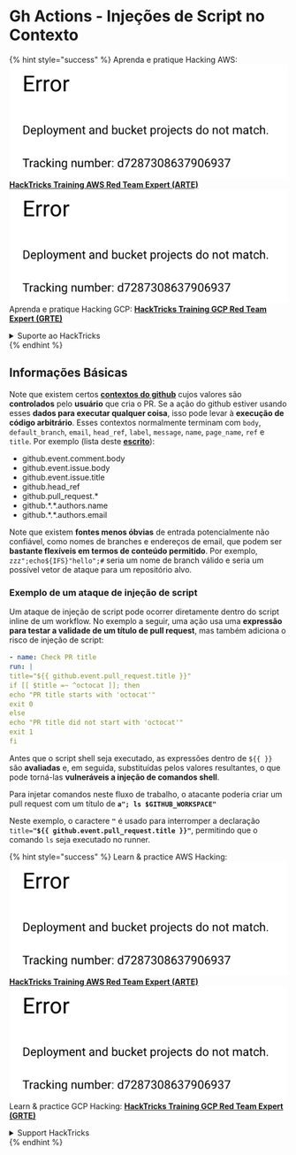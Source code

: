 # Gh Actions - Injeções de Script no Contexto

{% hint style="success" %}
Aprenda e pratique Hacking AWS:<img src="../../../.gitbook/assets/image (1) (1).png" alt="" data-size="line">[**HackTricks Training AWS Red Team Expert (ARTE)**](https://training.hacktricks.xyz/courses/arte)<img src="../../../.gitbook/assets/image (1) (1).png" alt="" data-size="line">\
Aprenda e pratique Hacking GCP: <img src="../../../.gitbook/assets/image (2).png" alt="" data-size="line">[**HackTricks Training GCP Red Team Expert (GRTE)**<img src="../../../.gitbook/assets/image (2).png" alt="" data-size="line">](https://training.hacktricks.xyz/courses/grte)

<details>

<summary>Suporte ao HackTricks</summary>

* Confira os [**planos de assinatura**](https://github.com/sponsors/carlospolop)!
* **Junte-se ao** 💬 [**grupo do Discord**](https://discord.gg/hRep4RUj7f) ou ao [**grupo do telegram**](https://t.me/peass) ou **siga**-nos no **Twitter** 🐦 [**@hacktricks\_live**](https://twitter.com/hacktricks\_live)**.**
* **Compartilhe truques de hacking enviando PRs para os repositórios do** [**HackTricks**](https://github.com/carlospolop/hacktricks) e [**HackTricks Cloud**](https://github.com/carlospolop/hacktricks-cloud).

</details>
{% endhint %}

## Informações Básicas

Note que existem certos [**contextos do github**](https://docs.github.com/en/actions/reference/context-and-expression-syntax-for-github-actions#github-context) cujos valores são **controlados** pelo **usuário** que cria o PR. Se a ação do github estiver usando esses **dados para executar qualquer coisa**, isso pode levar à **execução de código arbitrário**. Esses contextos normalmente terminam com `body`, `default_branch`, `email`, `head_ref`, `label`, `message`, `name`, `page_name`, `ref` e `title`. Por exemplo (lista deste [**escrito**](https://medium.com/tinder/exploiting-github-actions-on-open-source-projects-5d93936d189f)):

* github.event.comment.body
* github.event.issue.body
* github.event.issue.title
* github.head\_ref
* github.pull\_request.\*
* github.\*.\*.authors.name
* github.\*.\*.authors.email

Note que existem **fontes menos óbvias** de entrada potencialmente não confiável, como nomes de branches e endereços de email, que podem ser **bastante flexíveis em termos de conteúdo permitido**. Por exemplo, `zzz";echo${IFS}"hello";#` seria um nome de branch válido e seria um possível vetor de ataque para um repositório alvo.

### Exemplo de um ataque de injeção de script <a href="#example-of-a-script-injection-attack" id="example-of-a-script-injection-attack"></a>

Um ataque de injeção de script pode ocorrer diretamente dentro do script inline de um workflow. No exemplo a seguir, uma ação usa uma **expressão para testar a validade de um título de pull request**, mas também adiciona o risco de injeção de script:
```yaml
- name: Check PR title
run: |
title="${{ github.event.pull_request.title }}"
if [[ $title =~ ^octocat ]]; then
echo "PR title starts with 'octocat'"
exit 0
else
echo "PR title did not start with 'octocat'"
exit 1
fi
```
Antes que o script shell seja executado, as expressões dentro de `${{ }}` são **avaliadas** e, em seguida, substituídas pelos valores resultantes, o que pode torná-las **vulneráveis a injeção de comandos shell**.

Para injetar comandos neste fluxo de trabalho, o atacante poderia criar um pull request com um título de **`a"; ls $GITHUB_WORKSPACE"`**

Neste exemplo, o caractere **`"`** é usado para interromper a declaração `title=`**`"${{ github.event.pull_request.title }}"`**, permitindo que o comando `ls` seja executado no runner.

{% hint style="success" %}
Learn & practice AWS Hacking:<img src="../../../.gitbook/assets/image (1) (1).png" alt="" data-size="line">[**HackTricks Training AWS Red Team Expert (ARTE)**](https://training.hacktricks.xyz/courses/arte)<img src="../../../.gitbook/assets/image (1) (1).png" alt="" data-size="line">\
Learn & practice GCP Hacking: <img src="../../../.gitbook/assets/image (2).png" alt="" data-size="line">[**HackTricks Training GCP Red Team Expert (GRTE)**<img src="../../../.gitbook/assets/image (2).png" alt="" data-size="line">](https://training.hacktricks.xyz/courses/grte)

<details>

<summary>Support HackTricks</summary>

* Check the [**subscription plans**](https://github.com/sponsors/carlospolop)!
* **Join the** 💬 [**Discord group**](https://discord.gg/hRep4RUj7f) or the [**telegram group**](https://t.me/peass) or **follow** us on **Twitter** 🐦 [**@hacktricks\_live**](https://twitter.com/hacktricks\_live)**.**
* **Share hacking tricks by submitting PRs to the** [**HackTricks**](https://github.com/carlospolop/hacktricks) and [**HackTricks Cloud**](https://github.com/carlospolop/hacktricks-cloud) github repos.

</details>
{% endhint %}
